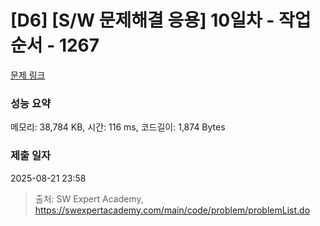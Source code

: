# [D6] [S/W 문제해결 응용] 10일차 - 작업순서 - 1267 

[문제 링크](https://swexpertacademy.com/main/code/problem/problemDetail.do?contestProbId=AV18TrIqIwUCFAZN) 

### 성능 요약

메모리: 38,784 KB, 시간: 116 ms, 코드길이: 1,874 Bytes

### 제출 일자

2025-08-21 23:58



> 출처: SW Expert Academy, https://swexpertacademy.com/main/code/problem/problemList.do